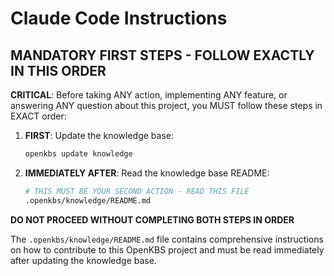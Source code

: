 # Claude Code Instructions

## MANDATORY FIRST STEPS - FOLLOW EXACTLY IN THIS ORDER
**CRITICAL**: Before taking ANY action, implementing ANY feature, or answering ANY question about this project, you MUST follow these steps in EXACT order:

1. **FIRST**: Update the knowledge base:
   ```bash
   openkbs update knowledge
   ```

2. **IMMEDIATELY AFTER**: Read the knowledge base README:
   ```bash
   # THIS MUST BE YOUR SECOND ACTION - READ THIS FILE
   .openkbs/knowledge/README.md
   ```

**DO NOT PROCEED WITHOUT COMPLETING BOTH STEPS IN ORDER**

The `.openkbs/knowledge/README.md` file contains comprehensive instructions on how to contribute to this OpenKBS project and must be read immediately after updating the knowledge base.